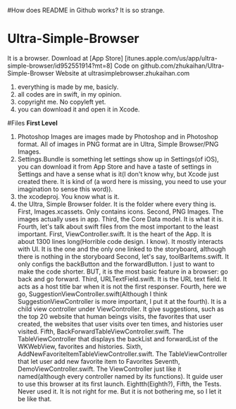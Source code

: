 #How does README in Github works? It is so strange.
# Ultra-Simple-Browser
It is a browser.
Download at [App Store] [itunes.apple.com/us/app/ultra-simple-browser/id952551914?mt=8]
Code on github.com/zhukaihan/Ultra-Simple-Browser
Website at ultrasimplebrowser.zhukaihan.com

1. everything is made by me, basicly. 
2. all codes are in swift, in my opinion. 
3. copyright me. No copyleft yet. 
4. you can download it and open it in Xcode. 

#Files
**First Level**

1. Photoshop Images are images made by Photoshop and in Photoshop format. All of images in PNG format are in Ultra, Simple Browser/PNG Images. 
2. Settings.Bundle is something let settings show up in Settings(of iOS), you can download it from App Store and have a taste of settings in Settings and have a sense what is it(I don't know why, but Xcode just created there. It is kind of (a word here is missing, you need to use your imagination to sense this word)).
3. the xcodeproj. You know what is it.
4. the Ultra, Simple Browser folder. It is the folder where every thing is. 
        First, Images.xcassets. Only contains icons. 
        Second, PNG Images. The images actually uses in app. 
        Third, the Core Data model. It is what it is. 
        Fourth, let's talk about swift files from the most important to the least important. 
            First, ViewController.swift. It is the heart of the App. It is about 1300 lines long(Horrible code design. I know). It mostly interacts with UI. It is the one and the only one linked to the storyboard, although there is nothing in the storyboard
            Second, let's say, toolBarItems.swift. It only configs the backButton and the forwardButton. I just to want to make the code shorter. BUT, it is the most basic feature in a browser: go back and go forward. 
            Third, URLTextField.swift. It is the URL text field. It acts as a host title bar when it is not the first responser. 
            Fourth, here we go, SuggestionViewController.swift(Although I think SuggestionViewController is more important, I put it at the fourth). It is a child view controller under ViewController. It give suggestions, such as the top 20 website that human beings visits, the favorites that user created,                   the websites that user visits over ten times, and histories user visited. 
            Fifth, BackForwardTableViewController.swift. The TableViewController that displays the backList and                      forwardList of the WKWebView, favorites and histories. 
            Sixth, AddNewFavoriteItemTableViewController.swift. The TableViewController that let user add new                        favorite item to Favorites
            Seventh, DemoViewController.swift. The ViewController just like it named(although every controller named                 by its functions). It guide user to use this browser at its first launch. 
            Eightth(Eighth?), 
    Fifth, the Tests. Never used it. It is not right for me. But it is not bothering me, so I let it be like that.

